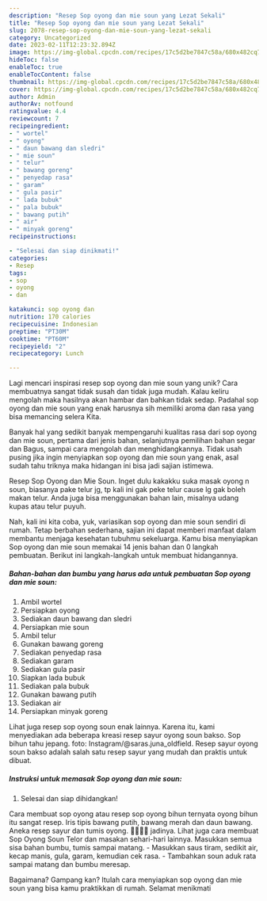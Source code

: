 ```yaml
---
description: "Resep Sop oyong dan mie soun yang Lezat Sekali"
title: "Resep Sop oyong dan mie soun yang Lezat Sekali"
slug: 2078-resep-sop-oyong-dan-mie-soun-yang-lezat-sekali
category: Uncategorized
date: 2023-02-11T12:23:32.894Z
image: https://img-global.cpcdn.com/recipes/17c5d2be7847c58a/680x482cq70/sop-oyong-dan-mie-soun-foto-resep-utama.jpg
hideToc: false
enableToc: true
enableTocContent: false
thumbnail: https://img-global.cpcdn.com/recipes/17c5d2be7847c58a/680x482cq70/sop-oyong-dan-mie-soun-foto-resep-utama.jpg
cover: https://img-global.cpcdn.com/recipes/17c5d2be7847c58a/680x482cq70/sop-oyong-dan-mie-soun-foto-resep-utama.jpg
author: Admin
authorAv: notfound
ratingvalue: 4.4
reviewcount: 7
recipeingredient:
- " wortel"
- " oyong"
- " daun bawang dan sledri"
- " mie soun"
- " telur"
- " bawang goreng"
- " penyedap rasa"
- " garam"
- " gula pasir"
- " lada bubuk"
- " pala bubuk"
- " bawang putih"
- " air"
- " minyak goreng"
recipeinstructions:

- "Selesai dan siap dinikmati!"
categories:
- Resep
tags:
- sop
- oyong
- dan

katakunci: sop oyong dan 
nutrition: 170 calories
recipecuisine: Indonesian
preptime: "PT30M"
cooktime: "PT60M"
recipeyield: "2"
recipecategory: Lunch

---
```





Lagi mencari inspirasi resep sop oyong dan mie soun yang unik? Cara membuatnya sangat tidak susah dan tidak juga mudah. Kalau keliru mengolah maka hasilnya akan hambar dan bahkan tidak sedap. Padahal sop oyong dan mie soun yang enak harusnya sih memiliki aroma dan rasa yang bisa memancing selera Kita.





Banyak hal yang sedikit banyak mempengaruhi kualitas rasa dari sop oyong dan mie soun, pertama dari jenis bahan, selanjutnya pemilihan bahan segar dan Bagus, sampai cara mengolah dan menghidangkannya. Tidak usah pusing jika ingin menyiapkan sop oyong dan mie soun yang enak,      asal sudah tahu triknya maka hidangan ini bisa jadi sajian istimewa.














Resep Sop Oyong dan Mie Soun. Inget dulu kakakku suka masak oyong n soun, biasanya pake telur jg, tp kali ini gak peke telur cause lg gak boleh makan telur. Anda juga bisa menggunakan bahan lain, misalnya udang kupas atau telur puyuh.






Nah, kali ini kita coba, yuk, variasikan sop oyong dan mie soun sendiri di rumah. Tetap berbahan sederhana, sajian ini dapat memberi manfaat dalam membantu menjaga kesehatan tubuhmu sekeluarga. Kamu bisa menyiapkan Sop oyong dan mie soun memakai 14 jenis bahan dan 0 langkah pembuatan. Berikut ini langkah-langkah untuk membuat hidangannya.

<!--inarticleads1-->

##### Bahan-bahan dan bumbu yang harus ada untuk pembuatan Sop oyong dan mie soun:

1. Ambil  wortel
1. Persiapkan  oyong
1. Sediakan  daun bawang dan sledri
1. Persiapkan  mie soun
1. Ambil  telur
1. Gunakan  bawang goreng
1. Sediakan  penyedap rasa
1. Sediakan  garam
1. Sediakan  gula pasir
1. Siapkan  lada bubuk
1. Sediakan  pala bubuk
1. Gunakan  bawang putih
1. Sediakan  air
1. Persiapkan  minyak goreng


Lihat juga resep sop oyong soun enak lainnya. Karena itu, kami menyediakan ada beberapa kreasi resep sayur oyong soun bakso. Sop bihun tahu jepang. foto: Instagram/@saras.juna_oldfield. Resep sayur oyong soun bakso adalah salah satu resep sayur yang mudah dan praktis untuk dibuat. 

<!--inarticleads2-->

##### Instruksi untuk memasak Sop oyong dan mie soun:


1. Selesai dan siap dihidangkan!

Cara membuat sop oyong atau resep sop oyong bihun ternyata oyong bihun itu sangat resep. Iris tipis bawang putih, bawang merah dan daun bawang. Aneka resep sayur dan tumis oyong. 🤗🤗🥰🥰 jadinya. Lihat juga cara membuat Sop Oyong Soun Telor dan masakan sehari-hari lainnya. Masukkan semua sisa bahan bumbu, tumis sampai matang. - Masukkan saus tiram, sedikit air, kecap manis, gula, garam, kemudian cek rasa. - Tambahkan soun aduk rata sampai matang dan bumbu meresap. 

Bagaimana? Gampang kan? Itulah cara menyiapkan sop oyong dan mie soun yang bisa kamu praktikkan di rumah. Selamat menikmati
